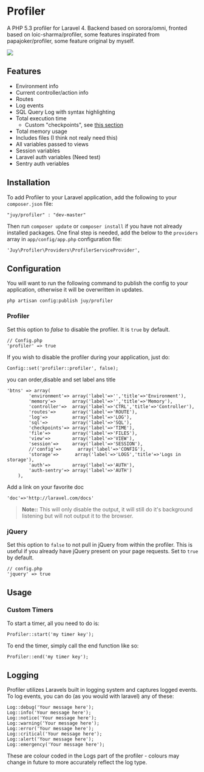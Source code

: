 # Profiler

A PHP 5.3 profiler for Laravel 4. Backend based on sorora/omni, fronted based on loic-sharma/profiler, some features inspirated from papajoker/profiler, some feature original by myself.

[![](http://i.imm.io/19tLC.png)](http://i.imm.io/19tLC.png "Click for big picture")

## Features

- Environment info
- Current controller/action info
- Routes
- Log events
- SQL Query Log with syntax highlighting
- Total execution time
    - Custom "checkpoints", see [this section](#custom-timers)
- Total memory usage
- Includes files (I think not realy need this)
- All variables passed to views
- Session variables
- Laravel auth variables (Need test)
- Sentry auth veriables


## Installation
To add Profiler to your Laravel application, add the following to your `composer.json` file:

    "juy/profiler" : "dev-master"

Then run `composer update` or `composer install` if you have not already installed packages. One final step is needed, add the below to the `providers` array in `app/config/app.php` configuration file:

    'Juy\Profiler\Providers\ProfilerServiceProvider',

## Configuration

You will want to run the following command to publish the config to your application, otherwise it will be overwritten in updates.

    php artisan config:publish juy/profiler

### Profiler

Set this option to *false* to disable the profiler. It is `true` by default.

    // Config.php
    'profiler' => true

If you wish to disable the profiler during your application, just do:

    Config::set('profiler::profiler', false);
    
you can order,disable and set label ans title

    'btns' => array(
            'environment'=> array('label'=>'','title'=>'Environment'),
            'memory'=>      array('label'=>'','title'=>'Memory'),
            'controller'=>  array('label'=>'CTRL','title'=>'Controller'),
            'routes'=>      array('label'=>'ROUTE'),
            'log'=>         array('label'=>'LOG'),
            'sql'=>         array('label'=>'SQL'),
            'checkpoints'=> array('label'=>'TIME'),
            'file'=>        array('label'=>'FILES'),
            'view'=>        array('label'=>'VIEW'),
            'session'=>     array('label'=>'SESSION'),
            //'config'=>      array('label'=>'CONFIG'),
            'storage'=>      array('label'=>'LOGS','title'=>'Logs in storage'),
            'auth'=>        array('label'=>'AUTH'),
            'auth-sentry'=> array('label'=>'AUTH')
        ),
        
Add a link on your favorite doc

    'doc'=>'http://laravel.com/docs'

>**Note::** This will only disable the output, it will still do it's background listening but will not output it to the browser.

### jQuery

Set this option to `false` to not pull in jQuery from within the profiler. This is useful if you already have jQuery present on your page requests. Set to `true` by default.

    // config.php
    'jquery' => true

## Usage

### Custom Timers

To start a timer, all you need to do is:
    
    Profiler::start('my timer key');

To end the timer, simply call the end function like so:

    Profiler::end('my timer key');

## Logging

Profiler utilizes Laravels built in logging system and captures logged events. To log events, you can do (as you would with laravel) any of these:

    Log::debug('Your message here');
    Log::info('Your message here');
    Log::notice('Your message here');
    Log::warning('Your message here');
    Log::error('Your message here');
    Log::critical('Your message here');
    Log::alert('Your message here');
    Log::emergency('Your message here');

These are colour coded in the Logs part of the profiler - colours may change in future to more accurately reflect the log type.